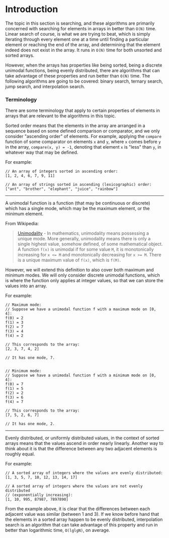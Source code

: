 # Introduction

The topic in this section is searching, and these algorithms are primarily concerned with searching 
for elements in arrays in better than `O(N)` time. Linear search of course, is what we are trying to beat, 
which is simply iterating through every element one at a time until finding a particular element or 
reaching the end of the array, and determining that the element indeed does not exist in the array. 
It runs in `O(N)` time for both unsorted and sorted arrays. 

However, when the arrays has properties like being sorted, being a discrete unimodal functions, 
being evenly distributed, there are algorithms that can take advantage of these properties and run 
better than `O(N)` time. The following algorithms are going to be covered: binary search, ternary 
search, jump search, and interpolation search.

### Terminology

There are some terminology that apply to certain properties of elements in arrays that are relevant 
to the algorithms in this topic.

Sorted order means that the elements in the array are arranged in a sequence based on some defined 
comparison or comparator, and we only consider "ascending order" of elements. For example, applying 
the `compare` function of some comparator on elements `x` and `y`, where `x` comes before `y` in the 
array, `compare(x, y) = -1`, denoting that element `x` is "less" than `y`, in whatever way that may 
be defined. 

For example:

```
// An array of integers sorted in ascending order:
[1, 2, 4, 6, 7, 9, 11]

// An array of strings sorted in ascending (lexicographic) order:
["ant", "brother", "elephant", "juice", "rainbow"]
```

---

A unimodal function is a function (that may be continuous or discrete) which has a single mode, 
which may be the maximum element, or the minimum element.

From Wikipedia:

> [Unimodality](https://en.wikipedia.org/wiki/Unimodality) - In mathematics, unimodality means 
possessing a unique mode. More generally, unimodality means there is only a single highest value, 
somehow defined, of some mathematical object. A function `f(x)` is unimodal if for some value `M`, 
it is monotonically increasing for `x <= M` and monotonically decreasing for `x >= M`. There is a 
unique maximum value of `f(x)`, which is `f(M)`. 

However, we will extend this definition to also cover both maximum and minimum modes. We will only 
consider discrete unimodal functions, which is where the function only applies at integer values, so 
that we can store the values into an array.

For example:

```
// Maximum mode:
// Suppose we have a unimodal function f with a maximum mode on [0, 4]:
f(0) = 2
f(1) = 3
f(2) = 7
f(3) = 4
f(4) = 2 

// This corresponds to the array:
[2, 3, 7, 4, 2]

// It has one mode, 7.


// Minimum mode:
// Suppose we have a unimodal function f with a minimum mode on [0, 4]:
f(0) = 7
f(1) = 5
f(2) = 2
f(3) = 6
f(4) = 7 

// This corresponds to the array:
[7, 5, 2, 6, 7]

// It has one mode, 2.
```

---

Evenly distributed, or uniformly distributed values, in the context of sorted arrays means that the 
values ascend in order nearly linearly. Another way to think about it is that the difference between
any two adjacent elements is roughly equal.

For example:

```
// A sorted array of integers where the values are evenly distributed:
[1, 3, 5, 7, 10, 12, 13, 14, 17]

// A sorted array of integers where the values are not evenly distributed 
// (exponentially increasing):
[1, 10, 995, 87987, 7897890]
```

From the example above, it is clear that the differences between each adjacent value was similar 
(between 1 and 3). If we know before hand that the elements in a sorted array happen to be evenly 
distributed, interpolation search is an algorithm that can take advantage of this property and run 
in better than logarithmic time, `O(lglgN)`, on average.
